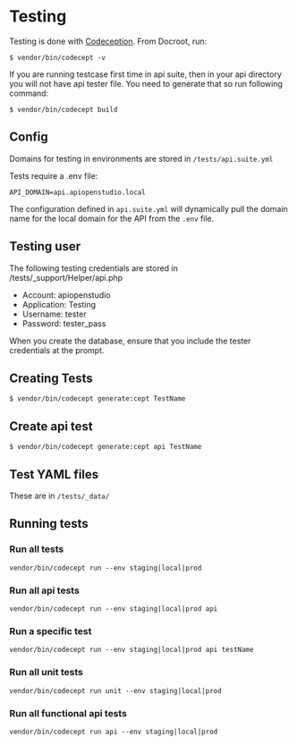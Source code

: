Testing
=======

Testing is done with [Codeception](http://codeception.com/). From Docroot, run:

```$ vendor/bin/codecept -v```

If you are running testcase first time in api suite, then in your api directory
you will not have api tester file. You need to generate that so run following
command:

```$ vendor/bin/codecept build```

Config
------

Domains for testing in environments are stored in ```/tests/api.suite.yml```

Tests require a .env file:

    API_DOMAIN=api.apiopenstudio.local

The configuration defined in ```api.suite.yml``` will dynamically pull the
domain name for the local domain for the API from the ```.env``` file.

Testing user
------------

The following testing credentials are stored in /tests/_support/Helper/api.php

* Account: apiopenstudio
* Application: Testing
* Username: tester
* Password: tester_pass

When you create the database, ensure that you include the tester credentials at
the prompt.

Creating Tests
--------------

```$ vendor/bin/codecept generate:cept TestName```

Create api test
---------------

```$ vendor/bin/codecept generate:cept api TestName```

Test YAML files
---------------

These are in ```/tests/_data/```

Running tests
-------------

### Run all tests

```vendor/bin/codecept run --env staging|local|prod```

### Run all api tests

```vendor/bin/codecept run --env staging|local|prod api```

### Run a specific test

```vendor/bin/codecept run --env staging|local|prod api testName```

### Run all unit tests

```vendor/bin/codecept run unit --env staging|local|prod```

### Run all functional api tests

```vendor/bin/codecept run api --env staging|local|prod```
